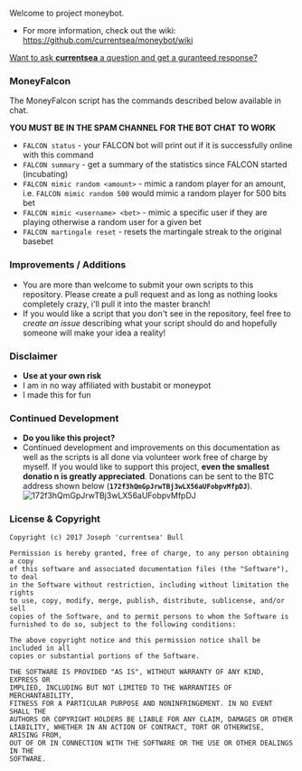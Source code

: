 Welcome to project moneybot.
* For more information, check out the wiki: https://github.com/currentsea/moneybot/wiki

[Want to ask **currentsea** a question and get a guranteed response?](https://21.co/currentsea/)


### MoneyFalcon
The MoneyFalcon script has the commands described below available in chat. 

**YOU MUST BE IN THE SPAM CHANNEL FOR THE BOT CHAT TO WORK**

* `FALCON status` - your FALCON bot will print out if it is successfully online with this command
* `FALCON summary` - get a summary of the statistics since FALCON started (incubating) 
* `FALCON mimic random <amount>` - mimic a random player for an amount, i.e. `FALCON mimic random 500` would mimic a random player for 500 bits bet 
* `FALCON mimic <username> <bet>` - mimic a specific user if they are playing otherwise a random user for a given bet 
* `FALCON martingale reset` - resets the martingale streak to the original basebet 

### Improvements / Additions
* You are more than welcome to submit your own scripts to this repository.  Please create a pull request and as long as nothing looks completely crazy, i'll pull it into the master branch! 
* If you would like a script that you don't see in the repository, feel free to *create an issue* describing what your script should do and hopefully someone will make your idea a reality! 

### Disclaimer
* **Use at your own risk**
* I am in no way affiliated with bustabit or moneypot 
* I made this for fun

### Continued Development
* **Do you like this project?**
* Continued development and improvements on this documentation as well as the scripts is all done via volunteer work free of charge by myself.  If you would like to support this project, **even the smallest donatio
n is greatly appreciated**.  Donations can be sent to the BTC address shown below (**`172f3hQmGpJrwTBj3wLX56aUFobpvMfpDJ`**). 
![172f3hQmGpJrwTBj3wLX56aUFobpvMfpDJ](http://i.imgur.com/rbWqbqN.png)

### License & Copyright 

```
Copyright (c) 2017 Joseph 'currentsea' Bull

Permission is hereby granted, free of charge, to any person obtaining a copy
of this software and associated documentation files (the "Software"), to deal
in the Software without restriction, including without limitation the rights
to use, copy, modify, merge, publish, distribute, sublicense, and/or sell
copies of the Software, and to permit persons to whom the Software is
furnished to do so, subject to the following conditions:

The above copyright notice and this permission notice shall be included in all
copies or substantial portions of the Software.

THE SOFTWARE IS PROVIDED "AS IS", WITHOUT WARRANTY OF ANY KIND, EXPRESS OR
IMPLIED, INCLUDING BUT NOT LIMITED TO THE WARRANTIES OF MERCHANTABILITY,
FITNESS FOR A PARTICULAR PURPOSE AND NONINFRINGEMENT. IN NO EVENT SHALL THE
AUTHORS OR COPYRIGHT HOLDERS BE LIABLE FOR ANY CLAIM, DAMAGES OR OTHER
LIABILITY, WHETHER IN AN ACTION OF CONTRACT, TORT OR OTHERWISE, ARISING FROM,
OUT OF OR IN CONNECTION WITH THE SOFTWARE OR THE USE OR OTHER DEALINGS IN THE
SOFTWARE.
```
